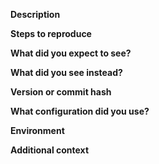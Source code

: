 **Description**


**Steps to reproduce**


**What did you expect to see?**


**What did you see instead?**


**Version or commit hash**


**What configuration did you use?**


**Environment**


**Additional context**
